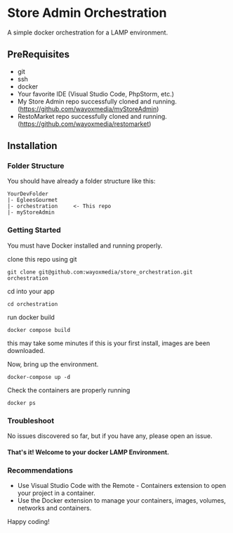 # Store Admin Orchestration
A simple docker orchestration for a LAMP environment.

## PreRequisites

* git
* ssh
* docker
* Your favorite IDE (Visual Studio Code, PhpStorm, etc.)
* My Store Admin repo successfully cloned and running. (https://github.com/wayoxmedia/myStoreAdmin)
* RestoMarket repo successfully cloned and running. (https://github.com/wayoxmedia/restomarket)

## Installation

### Folder Structure

You should have already a folder structure like this:

    YourDevFolder
    |- EgleesGourmet
    |- orchestration     <- This repo
    |- myStoreAdmin

### Getting Started

You must have Docker installed and running properly.

clone this repo using git

`git clone git@github.com:wayoxmedia/store_orchestration.git orchestration`

cd into your app

`cd orchestration`

run docker build

`docker compose build`

this may take some minutes if this is your first install, images are been downloaded.

Now, bring up the environment.

`docker-compose up -d`

Check the containers are properly running

`docker ps`

### Troubleshoot

No issues discovered so far, but if you have any, please open an issue.

#### That's it! Welcome to your docker LAMP Environment.

### Recommendations

* Use Visual Studio Code with the Remote - Containers extension to open your project in a container.
* Use the Docker extension to manage your containers, images, volumes, networks and containers.


Happy coding!

